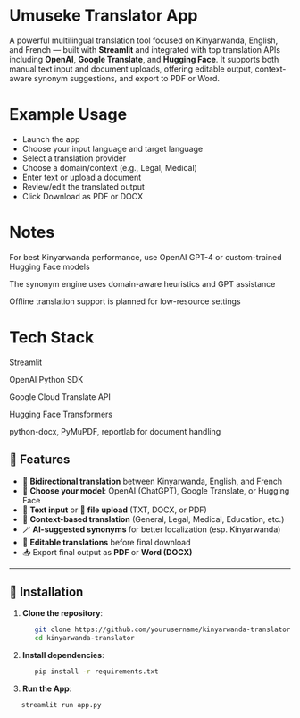 # Umuseke Translator App

A powerful multilingual translation tool focused on Kinyarwanda, English, and French — built with **Streamlit** and integrated with top translation APIs including **OpenAI**, **Google Translate**, and **Hugging Face**. It supports both manual text input and document uploads, offering editable output, context-aware synonym suggestions, and export to PDF or Word.

 # Example Usage
   - Launch the app
   - Choose your input language and target language
   - Select a translation provider
   - Choose a domain/context (e.g., Legal, Medical)
   - Enter text or upload a document
   - Review/edit the translated output
   - Click Download as PDF or DOCX

# Notes
For best Kinyarwanda performance, use OpenAI GPT-4 or custom-trained Hugging Face models

The synonym engine uses domain-aware heuristics and GPT assistance

Offline translation support is planned for low-resource settings

# Tech Stack
   Streamlit
   
   OpenAI Python SDK
   
   Google Cloud Translate API
   
   Hugging Face Transformers
   
   python-docx, PyMuPDF, reportlab for document handling

## 🚀 Features

- 🔁 **Bidirectional translation** between Kinyarwanda, English, and French
- 🧠 **Choose your model**: OpenAI (ChatGPT), Google Translate, or Hugging Face
- 📝 **Text input** or 📄 **file upload** (TXT, DOCX, or PDF)
- 🎯 **Context-based translation** (General, Legal, Medical, Education, etc.)
- 🪄 **AI-suggested synonyms** for better localization (esp. Kinyarwanda)
- 🧾 **Editable translations** before final download
- 📥 Export final output as **PDF** or **Word (DOCX)**

---

## 🧰 Installation

1. **Clone the repository**:
   ```bash
      git clone https://github.com/yourusername/kinyarwanda-translator.git
      cd kinyarwanda-translator

2. **Install  dependencies**:
   ```bash
      pip install -r requirements.txt
3. **Run the App**:
  ```bash
     streamlit run app.py

